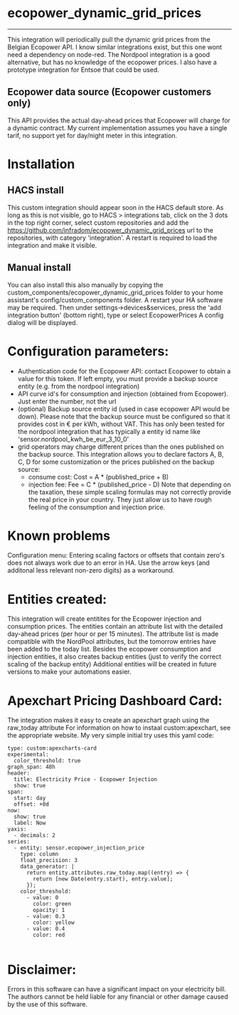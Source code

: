 # ecopower_dynamic_grid_prices

--------

This integration will periodically pull the dynamic grid prices from the Belgian Ecopower API.
I know similar integrations exist, but this one wont need a dependency on node-red. 
The Nordpool integration is a good alternative, but has no knowledge of the ecopower prices.
I also have a prototype integration for Entsoe that could be used.


## Ecopower data source (Ecopower customers only)
This API provides the actual day-ahead prices that Ecopower will charge for a dynamic contract.
My current implementation assumes you have a single tarif, no support yet for day/night meter in this integration.

# Installation

## HACS install
This custom integration should appear soon in the HACS default store. 
As long as this is not visible,  go to HACS > integrations tab, click on the 3 dots in the top right corner, select custom repositories and add the https://github.com/infradom/ecopower_dynamic_grid_prices url to the repositories, with category 'integration'. A restart is required to load the integration and make it visible.

## Manual install
You can also install this also manually by copying the custom_components/ecopower_dynamic_grid_prices folder to your home assistant's config/custom_components folder. A restart your HA software may be required.
Then under settings->devices&services, press the 'add integration button' (bottom right), type or select EcopowerPrices 
A config dialog will be displayed.

# Configuration parameters:

- Authentication code for the Ecopower API: contact Ecopower to obtain a value for this token. If left empty, you must provide a backup source entity (e.g. from the nordpool integration)
- API curve id's for consumption and injection (obtained from Ecopower). Just enter the number, not the url
- (optional) Backup source entity id (used in case ecopower API would be down). Please note that the backup source must be configured so that it provides cost in € per kWh, without VAT. This has only been tested for the nordpool integration that has typically a entity id name like 'sensor.nordpool_kwh_be_eur_3_10_0' 
- grid operators may charge different prices than the ones published on the backup source. This integration allows you to declare factors A, B, C, D for some customization or the prices published on the backup source:
  - consume cost: Cost = A * (published_price + B)
  - injection fee:  Fee = C * (published_price - D)
Note that depending on the taxation, these simple scaling formulas may not correctly provide the real price in your country. They just allow us to have rough feeling of the consumption and injection price.

# Known problems
Configuration menu: Entering scaling factors or offsets that contain zero's does not always work due to an error in HA. Use the arrow keys (and additonal less relevant non-zero digits) as a workaround.

# Entities created:
This integration will create entitites for the Ecopower injection and consumption prices.
The entities contain an attribute list with the detailed day-ahead prices (per hour or per 15 minutes).
The attribute list is made compatible with the NordPool attributes, but the tomorrow entries have been added to the today list.
Besides the ecopower consumption and injection entities, it also creates backup entities (just to verify the correct scaling of the backup entity)
Additional entities will be created in future versions to make your automations easier.

# Apexchart Pricing Dashboard Card:
The integration makes it easy to create an apexchart graph using the raw_today attribute
For information on how to instaal custom:apexchart, see the appropriate website.
My very simple initial try uses this yaml code:

```
type: custom:apexcharts-card
experimental:
  color_threshold: true
graph_span: 48h
header:
  title: Electricity Price - Ecopower Injection
  show: true
span:
  start: day
  offset: +0d
now:
  show: true
  label: Now
yaxis:
  - decimals: 2
series:
  - entity: sensor.ecopower_injection_price
    type: column
    float_precision: 3
    data_generator: |
      return entity.attributes.raw_today.map((entry) => {
        return [new Date(entry.start), entry.value];
      });
    color_threshold:
      - value: 0
        color: green
        opacity: 1
      - value: 0.3
        color: yellow
      - value: 0.4
        color: red


```


# Disclaimer:
 Errors in this software can have a significant impact on your electricity bill.
 The authors cannot be held liable for any financial or other damage caused by the use of this software. 
